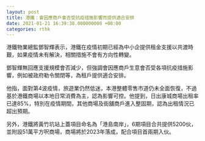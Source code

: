 ```yaml
---
layout: post
title: 港鐵：會因應商戶會否受抗疫措施影響而提供適合安排
date: 2021-01-21 16:39:38.000000000 +08:00
categories: rthk
---
```


港鐵物業總監鄧智輝表示，港鐵在疫情初期已經為中小企提供租金支援以共渡時艱，如果疫情未有解決，相關措施不會有方向性轉變。

鄧智輝無回應支援規模會否減少，但強調會因應商戶生意會否受各項抗疫措施影響，例如被政府勒令關閉等，為租戶提供適合安排。

他指，面對第4波疫情，旅遊業仍然低迷，本港整體零售市道仍未全面恢復，不過基於港鐵商場以本地日常消費為主，認為影響可控。他提到，日出康城商場出租率已達85%，特別在疫情期間，其他商場及街舖商戶進入整固期，認為出租情況已超出預期。

另外，港鐵將黃竹坑站上蓋項目命名為「港島南岸」，6期項目合共提供5200伙，並附設51萬平方呎商場，商場將於2023年落成，配合項目首兩期入伙。
